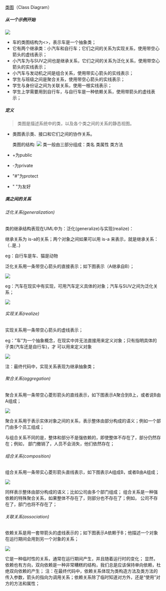 
[类图](https://design-patterns.readthedocs.io/zh_CN/latest/read_uml.html)（Class Diagram）
##### 从一个示例开始 
![](https://design-patterns.readthedocs.io/zh_CN/latest/_images/uml_class_struct.jpg)
 * 车的类图结构为<<abstract>>，表示车是一个抽象类；
 * 它有两个继承类：小汽车和自行车；它们之间的关系为实现关系，使用带空心箭头的虚线表示；
 * 小汽车为与SUV之间也是继承关系，它们之间的关系为泛化关系，使用带空心箭头的实线表示；
 * 小汽车与发动机之间是组合关系，使用带实心箭头的实线表示；
 * 学生与班级之间是聚合关系，使用带空心箭头的实线表示；
 * 学生与身份证之间为关联关系，使用一根实线表示；
 * 学生上学需要用到自行车，与自行车是一种依赖关系，使用带箭头的虚线表示；
##### 定义
 > 类图是描述系统中的类，以及各个类之间的关系的静态视图。
 * 类图表示类、接口和它们之间的协作关系。 
 
   类图的结构:
   ![](http://web.siwei.me/images/uml/class_class.jpg)
   类一般由三部分组成：类名 类属性 类方法
  * +为public 
  * -为private 
  * "#"为protect 
  * " "为友好
##### 类之间的关系
###### 泛化关系(generalization)
 类的继承结构表现在UML中为：泛化(generalize)与实现(realize)：
 
 继承关系为 is-a的关系；两个对象之间如果可以用 is-a 来表示，就是继承关系：（..是..)
 
 eg：自行车是车、猫是动物
 
 泛化关系用一条带空心箭头的直接表示；如下图表示（A继承自B）；
 
 ![](https://design-patterns.readthedocs.io/zh_CN/latest/_images/uml_generalization.jpg)
 
 eg：汽车在现实中有实现，可用汽车定义具体的对象；汽车与SUV之间为泛化关系；
 
 ![](https://design-patterns.readthedocs.io/zh_CN/latest/_images/uml_generalize.jpg)
 
###### 实现关系(realize) 
 实现关系用一条带空心箭头的虚线表示；
 
 eg：”车”为一个抽象概念，在现实中并无法直接用来定义对象；只有指明具体的子类(汽车还是自行车)，才 
 可以用来定义对象
 
 ![](https://design-patterns.readthedocs.io/zh_CN/latest/_images/uml_realize.jpg)
 
 注：最终代码中，实现关系表现为继承抽象类；
###### 聚合关系(aggregation)
 聚合关系用一条带空心菱形箭头的直线表示，如下图表示A聚合到B上，或者说B由A组成；
 
 ![](https://design-patterns.readthedocs.io/zh_CN/latest/_images/uml_aggregation.jpg)
 
 聚合关系用于表示实体对象之间的关系，表示整体由部分构成的语义；例如一个部门由多个员工组成；
 
 与组合关系不同的是，整体和部分不是强依赖的，即使整体不存在了，部分仍然存在；例如， 部门撤销了，人员不会消失，他们依然存在；
###### 组合关系(composition)
 组合关系用一条带实心菱形箭头直线表示，如下图表示A组成B，或者B由A组成；
 
 ![](https://design-patterns.readthedocs.io/zh_CN/latest/_images/uml_composition.jpg)
 
 同样表示整体由部分构成的语义；比如公司由多个部门组成；
 组合关系是一种强依赖的特殊聚合关系，如果整体不存在了，则部分也不存在了；例如， 公司不存在了，部门也将不存在了；
###### 关联关系(association)
 依赖关系是用一套带箭头的虚线表示的；如下图表示A依赖于B；他描述一个对象在运行期间会用到另一个对象的关系；
 
 ![](https://design-patterns.readthedocs.io/zh_CN/latest/_images/uml_dependency.jpg)
 
 它是一种临时性的关系，通常在运行期间产生，并且随着运行时的变化； 
 显然，依赖也有方向，双向依赖是一种非常糟糕的结构，我们总是应该保持单向依赖，杜绝双向依赖的产生；
 注：在最终代码中，依赖关系体现为类构造方法及类方法的传入参数，箭头的指向为调用关系；依赖关系除了临时知道对方外，还是“使用”对方的方法和属性；

